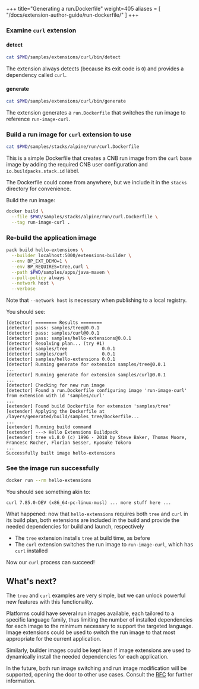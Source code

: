 +++
title="Generating a run.Dockerfile"
weight=405
aliases = [
  "/docs/extension-author-guide/run-dockerfile/"
  ]
+++

<!-- test:suite=dockerfiles;weight=5 -->

### Examine `curl` extension

#### detect

<!-- test:exec -->
```bash
cat $PWD/samples/extensions/curl/bin/detect
```

The extension always detects (because its exit code is `0`) and provides a dependency called `curl`.

#### generate

<!-- test:exec -->
```bash
cat $PWD/samples/extensions/curl/bin/generate
```

The extension generates a `run.Dockerfile` that switches the run image to reference `run-image-curl`.

### Build a run image for `curl` extension to use

<!-- test:exec -->
```bash
cat $PWD/samples/stacks/alpine/run/curl.Dockerfile
```

This is a simple Dockerfile that creates a CNB run image from the `curl` base image by adding the required CNB user configuration and `io.buildpacks.stack.id` label.

The Dockerfile could come from anywhere, but we include it in the `stacks` directory for convenience.

Build the run image:

<!-- test:exec -->
```bash
docker build \
  --file $PWD/samples/stacks/alpine/run/curl.Dockerfile \
  --tag run-image-curl .
```

### Re-build the application image

<!-- test:exec -->
```bash
pack build hello-extensions \
  --builder localhost:5000/extensions-builder \
  --env BP_EXT_DEMO=1 \
  --env BP_REQUIRES=tree,curl \
  --path $PWD/samples/apps/java-maven \
  --pull-policy always \
  --network host \
  --verbose
```

Note that `--network host` is necessary when publishing to a local registry.

You should see:

```
[detector] ======== Results ========
[detector] pass: samples/tree@0.0.1
[detector] pass: samples/curl@0.0.1
[detector] pass: samples/hello-extensions@0.0.1
[detector] Resolving plan... (try #1)
[detector] samples/tree             0.0.1
[detector] samples/curl             0.0.1
[detector] samples/hello-extensions 0.0.1
[detector] Running generate for extension samples/tree@0.0.1
...
[detector] Running generate for extension samples/curl@0.0.1
...
[detector] Checking for new run image
[detector] Found a run.Dockerfile configuring image 'run-image-curl' from extension with id 'samples/curl'
...
[extender] Found build Dockerfile for extension 'samples/tree'
[extender] Applying the Dockerfile at /layers/generated/build/samples_tree/Dockerfile...
...
[extender] Running build command
[extender] ---> Hello Extensions Buildpack
[extender] tree v1.8.0 (c) 1996 - 2018 by Steve Baker, Thomas Moore, Francesc Rocher, Florian Sesser, Kyosuke Tokoro
...
Successfully built image hello-extensions
```

### See the image run successfully

<!-- test:exec -->
```bash
docker run --rm hello-extensions
```

You should see something akin to:

```
curl 7.85.0-DEV (x86_64-pc-linux-musl) ... more stuff here ...
```

What happened: now that `hello-extensions` requires both `tree` and `curl` in its build plan, both extensions are
  included in the build and provide the needed dependencies for build and launch, respectively
* The `tree` extension installs `tree` at build time, as before
* The `curl` extension switches the run image to `run-image-curl`, which has `curl` installed

Now our `curl` process can succeed!

## What's next?

The `tree` and `curl` examples are very simple, but we can unlock powerful new features with this functionality.

Platforms could have several run images available, each tailored to a specific language family, thus limiting the number
of installed dependencies for each image to the minimum necessary to support the targeted language. Image extensions
could be used to switch the run image to that most appropriate for the current application.

Similarly, builder images could be kept lean if image extensions are used to dynamically install the needed dependencies
for each application.

In the future, both run image switching and run image modification will be supported, opening the door to other use
cases. Consult the [RFC](https://github.com/buildpacks/rfcs/pull/173) for further information.
